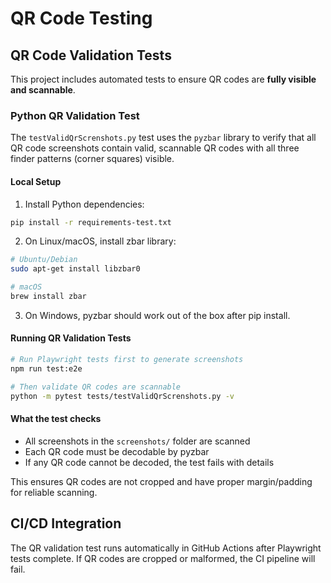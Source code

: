 # QR Code Testing

## QR Code Validation Tests

This project includes automated tests to ensure QR codes are **fully visible and scannable**.

### Python QR Validation Test

The `testValidQrScrenshots.py` test uses the `pyzbar` library to verify that all QR code screenshots contain valid, scannable QR codes with all three finder patterns (corner squares) visible.

#### Local Setup

1. Install Python dependencies:
```bash
pip install -r requirements-test.txt
```

2. On Linux/macOS, install zbar library:
```bash
# Ubuntu/Debian
sudo apt-get install libzbar0

# macOS
brew install zbar
```

3. On Windows, pyzbar should work out of the box after pip install.

#### Running QR Validation Tests

```bash
# Run Playwright tests first to generate screenshots
npm run test:e2e

# Then validate QR codes are scannable
python -m pytest tests/testValidQrScrenshots.py -v
```

#### What the test checks

- All screenshots in the `screenshots/` folder are scanned
- Each QR code must be decodable by pyzbar
- If any QR code cannot be decoded, the test fails with details

This ensures QR codes are not cropped and have proper margin/padding for reliable scanning.

## CI/CD Integration

The QR validation test runs automatically in GitHub Actions after Playwright tests complete. If QR codes are cropped or malformed, the CI pipeline will fail.

